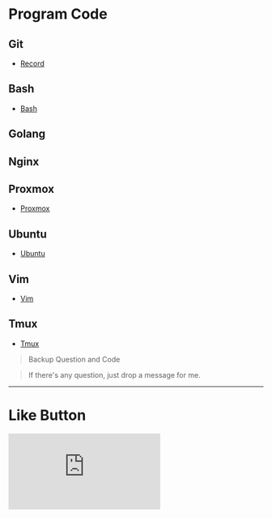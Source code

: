 # Program Code

## Git
* [Record](Git/ "Git")

## Bash
* [Bash](Bash/ "Bash")

## Golang

## Nginx

## Proxmox
* [Proxmox](Proxmox/ "Proxmox")

## Ubuntu
* [Ubuntu](Ubuntu/ "Ubuntu")

## Vim
* [Vim](Vim/ "Vim")

## Tmux 
* [Tmux](Tmux/ "Tmux")

>Backup Question and Code

>If there's any question, just drop a message for me.

* * *

# Like Button

  <iframe class="lc-margin-top-64 lc-margin-bottom-32 lc-mobile" data-v-b66e9a5a="" frameborder="0" src="https://button.like.co/in/embed/s9443112/button"> </iframe>

